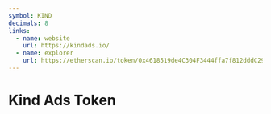 ```yaml
---
symbol: KIND
decimals: 8
links:
  - name: website
    url: https://kindads.io/
  - name: explorer
    url: https://etherscan.io/token/0x4618519de4C304F3444ffa7f812dddC2971cc688
---
```


# Kind Ads Token
